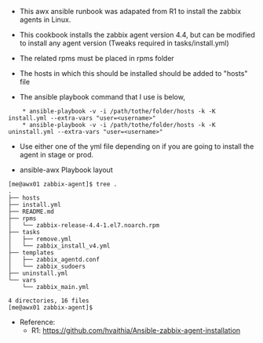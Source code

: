 * This awx ansible runbook was adapated from R1 to install the zabbix agents in Linux.

* This cookbook installs the zabbix agent version 4.4, but can be modified to install any agent version (Tweaks required in tasks/install.yml)

* The related rpms must be placed in rpms folder

* The hosts in which this should be installed should be added to "hosts" file

* The ansible playbook command that I use is below,

```
	* ansible-playbook -v -i /path/tothe/folder/hosts -k -K install.yml --extra-vars "user=<username>"
	* ansible-playbook -v -i /path/tothe/folder/hosts -k -K uninstall.yml --extra-vars "user=<username>"
```

* Use either one of the yml file depending on if you are going to install the agent in stage or prod.

* ansible-awx Playbook layout

```
[me@awx01 zabbix-agent]$ tree .
.
├── hosts
├── install.yml
├── README.md
├── rpms
│   └── zabbix-release-4.4-1.el7.noarch.rpm
├── tasks
│   ├── remove.yml
│   └── zabbix_install_v4.yml
├── templates
│   ├── zabbix_agentd.conf
│   └── zabbix_sudoers
├── uninstall.yml
└── vars
    └── zabbix_main.yml

4 directories, 16 files
[me@awx01 zabbix-agent]$ 
```

* Reference: 
  * R1: https://github.com/hvaithia/Ansible-zabbix-agent-installation